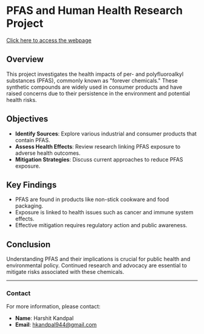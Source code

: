 # PFAS and Human Health Research Project
<a href="https://harshitk150.github.io/PFAS-human-health/">Click here to access the webpage</a>

## Overview

This project investigates the health impacts of per- and polyfluoroalkyl substances (PFAS), commonly known as "forever chemicals." These synthetic compounds are widely used in consumer products and have raised concerns due to their persistence in the environment and potential health risks.

## Objectives

- **Identify Sources**: Explore various industrial and consumer products that contain PFAS.
- **Assess Health Effects**: Review research linking PFAS exposure to adverse health outcomes.
- **Mitigation Strategies**: Discuss current approaches to reduce PFAS exposure.

## Key Findings

- PFAS are found in products like non-stick cookware and food packaging.
- Exposure is linked to health issues such as cancer and immune system effects.
- Effective mitigation requires regulatory action and public awareness.

## Conclusion

Understanding PFAS and their implications is crucial for public health and environmental policy. Continued research and advocacy are essential to mitigate risks associated with these chemicals.

---

### Contact

For more information, please contact:

- **Name**: Harshit Kandpal
- **Email**: hkandpal944@gmail.com
